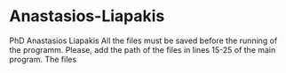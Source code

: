 # Anastasios-Liapakis
PhD Anastasios Liapakis
All the files must be saved before the running of the programm. Please, add the path of the files in lines 15-25 of the main program.
The files 
